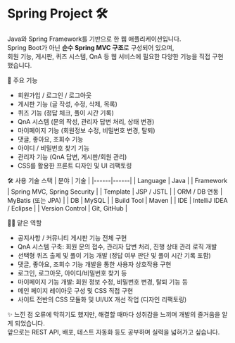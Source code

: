 # Spring Project 🛠
Java와 Spring Framework를 기반으로 한 웹 애플리케이션입니다.  
Spring Boot가 아닌 **순수 Spring MVC 구조**로 구성되어 있으며,  
회원 기능, 게시판, 퀴즈 시스템, QnA 등 웹 서비스에 필요한 다양한 기능을 직접 구현했습니다.


📌 주요 기능
- 회원가입 / 로그인 / 로그아웃
- 게시판 기능 (글 작성, 수정, 삭제, 목록)
- 퀴즈 기능 (정답 체크, 풀이 시간 기록)
- QnA 시스템 (문의 작성, 관리자 답변 처리, 상태 변경)
- 마이페이지 기능 (회원정보 수정, 비밀번호 변경, 탈퇴)
- 댓글, 좋아요, 조회수 기능
- 아이디 / 비밀번호 찾기 기능
- 관리자 기능 (QnA 답변, 게시판/회원 관리)
- CSS를 활용한 프론트 디자인 및 UI 리팩토링

🛠 사용 기술 스택
| 분야 | 기술 |
|------|------|
| Language | Java |
| Framework | Spring MVC, Spring Security |
| Template | JSP / JSTL |
| ORM / DB 연동 | MyBatis (또는 JPA) |
| DB | MySQL |
| Build Tool | Maven |
| IDE | IntelliJ IDEA / Eclipse |
| Version Control | Git, GitHub |


🙋‍♀️ 맡은 역할
- 공지사항 / 커뮤니티 게시판 기능 전체 구현
- QnA 시스템 구축: 회원 문의 접수, 관리자 답변 처리, 진행 상태 관리 로직 개발
- 선택형 퀴즈 출제 및 풀이 기능 개발 (정답 여부 판단 및 풀이 시간 기록 포함)
- 댓글, 좋아요, 조회수 기능 개발을 통한 사용자 상호작용 구현
- 로그인, 로그아웃, 아이디/비밀번호 찾기 등
- 마이페이지 기능 개발: 회원 정보 수정, 비밀번호 변경, 탈퇴 기능 등
- 메인 페이지 레이아웃 구성 및 CSS 직접 구현
- 사이트 전반의 CSS 모듈화 및 UI/UX 개선 작업 (디자인 리팩토링)

✨ 느낀 점
오류에 막히기도 했지만, 해결할 때마다 성취감을 느끼며 개발의 즐거움을 알게 되었습니다.  
앞으로는 REST API, 배포, 테스트 자동화 등도 공부하며 실력을 넓혀가고 싶습니다.
